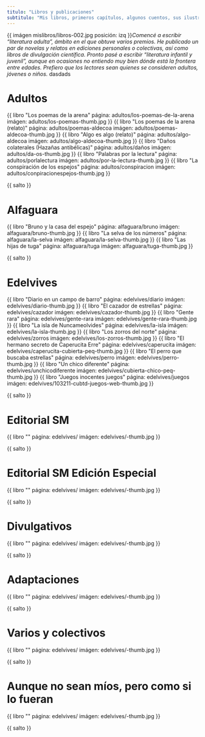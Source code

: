 ```yaml
---
titulo: "Libros y publicaciones"
subtitulo: "Mis libros, primeros capítulos, algunos cuentos, sus ilustraciones, traducciones, entrevistas asociadas, críticas..."
---
```

{{ imágen mislibros/libros-002.jpg posición: izq }}_Comencé a escribir
“literatura adulta”, ámbito en el que obtuve varios premios. He publicado un
par de novelas y relatos en ediciones personales o colectivas, así como
libros de divulgación científica. Pronto pasé a escribir “literatura infantil
y juvenil”, aunque en ocasiones no entiendo muy bien dónde está la frontera
entre edades. Prefiero que los lectores sean quienes se consideren adultos,
jóvenes o niños._
dasdads

# Adultos

{{ libro "Los poemas de la arena"
          página: adultos/los-poemas-de-la-arena
          imágen: adultos/los-poemas-thumb.jpg }}
{{ libro "Los poemas de la arena (relato)"
          página: adultos/poemas-aldecoa
          imágen: adultos/poemas-aldecoa-thumb.jpg }}
{{ libro "Algo es algo (relato)"
          página: adultos/algo-aldecoa
          imágen: adultos/algo-aldecoa-thumb.jpg }}
{{ libro "Daños colaterales (Hazañas antibélicas)"
          página: adultos/daños
          imágen: adultos/da-os-thumb.jpg }}
{{ libro "Palabras por la lectura"
          página: adultos/porlalectura
          imágen: adultos/por-la-lectura-thumb.jpg }}
{{ libro "La conspiración de los espejos"
          página: adultos/conspiracion
          imágen: adultos/conpiracionespejos-thumb.jpg }}

{{ salto }}


# Alfaguara

{{ libro "Bruno y la casa del espejo"
          página: alfaguara/bruno
          imágen: alfaguara/bruno-thumb.jpg }}
{{ libro "La selva de los números"
          página: alfaguara/la-selva
          imágen: alfaguara/la-selva-thumb.jpg }}
{{ libro "Las hijas de tuga"
          página: alfaguara/tuga
          imágen: alfaguara/tuga-thumb.jpg }}

{{ salto }}

# Edelvives

{{ libro "Diario en un campo de barro"
          página: edelvives/diario
          imágen: edelvives/diario-thumb.jpg }}
{{ libro "El cazador de estrellas"
          página: edelvives/cazador
          imágen: edelvives/cazador-thumb.jpg }}
{{ libro "Gente rara"
          página: edelvives/gente-rara
          imágen: edelvives/gente-rara-thumb.jpg }}
{{ libro "La isla de Nuncameolvides"
          página: edelvives/la-isla
          imágen: edelvives/la-isla-thumb.jpg }}
{{ libro "Los zorros del norte"
          página: edelvives/zorros
          imágen: edelvives/los-zorros-thumb.jpg }}
{{ libro "El hermano secreto de Caperucita Erre"
          página: edelvives/caperucita
          imágen: edelvives/caperucita-cubierta-peq-thumb.jpg }}
{{ libro "El perro que buscaba estrellas"
          página: edelvives/perro
          imágen: edelvives/perro-thumb.jpg }}
{{ libro "Un chico diferente"
          página: edelvives/unchicodiferente
          imágen: edelvives/cubierta-chico-peq-thumb.jpg }}
{{ libro "Juegos inocentes juegos"
          página: edelvives/juegos
          imágen: edelvives/103211-cubtd-juegos-web-thumb.jpg }}

{{ salto }}

# Editorial SM

{{ libro ""
          página: edelvives/
          imágen: edelvives/-thumb.jpg }}

{{ salto }}

# Editorial SM Edición Especial

{{ libro ""
          página: edelvives/
          imágen: edelvives/-thumb.jpg }}

{{ salto }}

# Divulgativos

{{ libro ""
          página: edelvives/
          imágen: edelvives/-thumb.jpg }}

{{ salto }}

# Adaptaciones

{{ libro ""
          página: edelvives/
          imágen: edelvives/-thumb.jpg }}

{{ salto }}

# Varios y colectivos

{{ libro ""
          página: edelvives/
          imágen: edelvives/-thumb.jpg }}

{{ salto }}

# Aunque no sean míos, pero como si lo fueran

{{ libro ""
          página: edelvives/
          imágen: edelvives/-thumb.jpg }}

{{ salto }}
